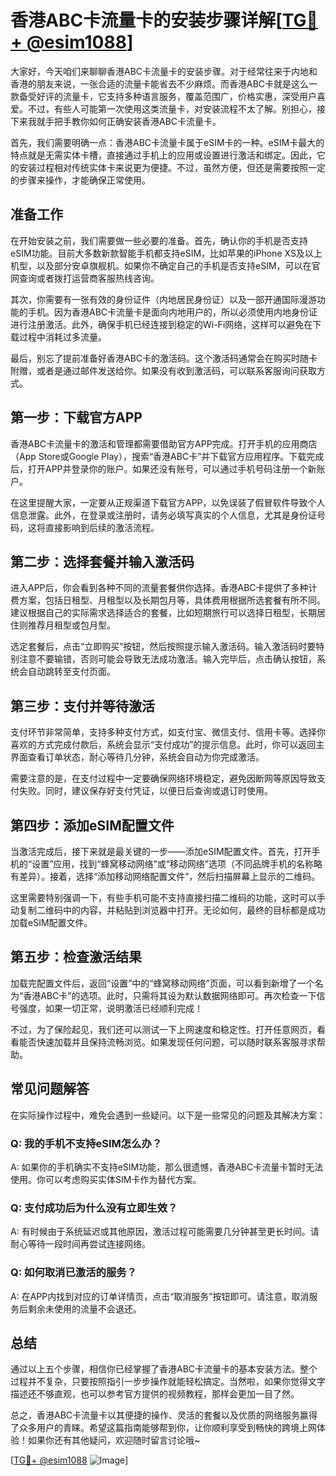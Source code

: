 # 香港ABC卡流量卡的安装步骤详解[[TG💪+ @esim1088](https://t.me/s/esim1088)]

大家好，今天咱们来聊聊香港ABC卡流量卡的安装步骤。对于经常往来于内地和香港的朋友来说，一张合适的流量卡能省去不少麻烦。而香港ABC卡就是这么一款备受好评的流量卡，它支持多种语言服务，覆盖范围广，价格实惠，深受用户喜爱。不过，有些人可能第一次使用这类流量卡，对安装流程不太了解。别担心，接下来我就手把手教你如何正确安装香港ABC卡流量卡。

首先，我们需要明确一点：香港ABC卡流量卡属于eSIM卡的一种。eSIM卡最大的特点就是无需实体卡槽，直接通过手机上的应用或设置进行激活和绑定。因此，它的安装过程相对传统实体卡来说更为便捷。不过，虽然方便，但还是需要按照一定的步骤来操作，才能确保正常使用。

## **准备工作**

在开始安装之前，我们需要做一些必要的准备。首先，确认你的手机是否支持eSIM功能。目前大多数新款智能手机都支持eSIM，比如苹果的iPhone XS及以上机型，以及部分安卓旗舰机。如果你不确定自己的手机是否支持eSIM，可以在官网查询或者拨打运营商客服热线咨询。

其次，你需要有一张有效的身份证件（内地居民身份证）以及一部开通国际漫游功能的手机。因为香港ABC卡流量卡是面向内地用户的，所以必须使用内地身份证进行注册激活。此外，确保手机已经连接到稳定的Wi-Fi网络，这样可以避免在下载过程中消耗过多流量。

最后，别忘了提前准备好香港ABC卡的激活码。这个激活码通常会在购买时随卡附赠，或者是通过邮件发送给你。如果没有收到激活码，可以联系客服询问获取方式。

## **第一步：下载官方APP**

香港ABC卡流量卡的激活和管理都需要借助官方APP完成。打开手机的应用商店（App Store或Google Play），搜索“香港ABC卡”并下载官方应用程序。下载完成后，打开APP并登录你的账户。如果还没有账号，可以通过手机号码注册一个新账户。

在这里提醒大家，一定要从正规渠道下载官方APP，以免误装了假冒软件导致个人信息泄露。此外，在登录或注册时，请务必填写真实的个人信息，尤其是身份证号码，这将直接影响到后续的激活流程。

## **第二步：选择套餐并输入激活码**

进入APP后，你会看到各种不同的流量套餐供你选择。香港ABC卡提供了多种计费方案，包括日租型、月租型以及长期包月等，具体费用根据所选套餐有所不同。建议根据自己的实际需求选择适合的套餐，比如短期旅行可以选择日租型，长期居住则推荐月租型或包月型。

选定套餐后，点击“立即购买”按钮，然后按照提示输入激活码。输入激活码时要特别注意不要输错，否则可能会导致无法成功激活。输入完毕后，点击确认按钮，系统会自动跳转至支付页面。

## **第三步：支付并等待激活**

支付环节非常简单，支持多种支付方式，如支付宝、微信支付、信用卡等。选择你喜欢的方式完成付款后，系统会显示“支付成功”的提示信息。此时，你可以返回主界面查看订单状态，耐心等待几分钟，系统会自动为你完成激活。

需要注意的是，在支付过程中一定要确保网络环境稳定，避免因断网等原因导致支付失败。同时，建议保存好支付凭证，以便日后查询或退订时使用。

## **第四步：添加eSIM配置文件**

当激活完成后，接下来就是最关键的一步——添加eSIM配置文件。首先，打开手机的“设置”应用，找到“蜂窝移动网络”或“移动网络”选项（不同品牌手机的名称略有差异）。接着，选择“添加移动网络配置文件”，然后扫描屏幕上显示的二维码。

这里需要特别强调一下，有些手机可能不支持直接扫描二维码的功能，这时可以手动复制二维码中的内容，并粘贴到浏览器中打开。无论如何，最终的目标都是成功加载eSIM配置文件。

## **第五步：检查激活结果**

加载完配置文件后，返回“设置”中的“蜂窝移动网络”页面，可以看到新增了一个名为“香港ABC卡”的选项。此时，只需将其设为默认数据网络即可。再次检查一下信号强度，如果一切正常，说明激活已经顺利完成！

不过，为了保险起见，我们还可以测试一下上网速度和稳定性。打开任意网页，看看能否快速加载并且保持流畅浏览。如果发现任何问题，可以随时联系客服寻求帮助。

## **常见问题解答**

在实际操作过程中，难免会遇到一些疑问。以下是一些常见的问题及其解决方案：

### Q: 我的手机不支持eSIM怎么办？
A: 如果你的手机确实不支持eSIM功能，那么很遗憾，香港ABC卡流量卡暂时无法使用。你可以考虑购买实体SIM卡作为替代方案。

### Q: 支付成功后为什么没有立即生效？
A: 有时候由于系统延迟或其他原因，激活过程可能需要几分钟甚至更长时间。请耐心等待一段时间再尝试连接网络。

### Q: 如何取消已激活的服务？
A: 在APP内找到对应的订单详情页，点击“取消服务”按钮即可。请注意，取消服务后剩余未使用的流量不会退还。

## **总结**

通过以上五个步骤，相信你已经掌握了香港ABC卡流量卡的基本安装方法。整个过程并不复杂，只要按照指引一步步操作就能轻松搞定。当然啦，如果你觉得文字描述还不够直观，也可以参考官方提供的视频教程，那样会更加一目了然。

总之，香港ABC卡流量卡以其便捷的操作、灵活的套餐以及优质的网络服务赢得了众多用户的青睐。希望这篇指南能够帮到你，让你顺利享受到畅快的跨境上网体验！如果你还有其他疑问，欢迎随时留言讨论哦~

[[TG💪+ @esim1088](https://t.me/s/esim1088) ![Image](https://i.postimg.cc/4NQfJmqS/Snipaste-2025-05-13-00-14-12.png)]